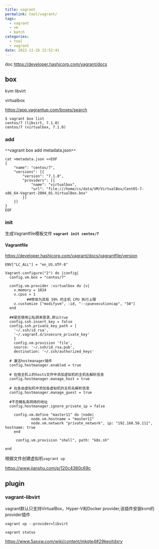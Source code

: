 ```yaml
---
title: vagrant
permalink: tool/vagrant/
tags:
  - vagrant
  - vm
  - batch
categories:
  - tool
  - vagrant
date: 2022-11-26 22:52:41
---
```


doc https://developer.hashicorp.com/vagrant/docs

## box

kvm libvirt

virtualbox

https://app.vagrantup.com/boxes/search

```
$ vagrant box list
centos/7 (libvirt, 7.1.0)
centos/7 (virtualbox, 7.1.0)

```



### add

`**`vagrant box add metadata.json`**`

```
cat >metadata.json <<EOF
{
    "name": "centos/7",
    "versions": [{
        "version": "7.1.0",
        "providers": [{
            "name": "virtualbox",
            "url": "file:///home/cs/data/VM/VirtualBox/CentOS-7-x86_64-Vagrant-2004_01.VirtualBox.box"
        }]
    }]
}
EOF
```



<!--more-->

### init

生成Vagrantfile模板文件 **`vagrant init centos/7`**



#### Vagrantfile

https://developer.hashicorp.com/vagrant/docs/vagrantfile/version

```
ENV["LC_ALL"] = "en_US.UTF-8"

Vagrant.configure("2") do |config|
  config.vm.box = "centos/7"
 
  config.vm.provider :virtualbox do |v|
    v.memory = 1024
    v.cpus = 1
          ##修改为具有 50% 的主机 CPU 执行上限
    v.customize ["modifyvm", :id, "--cpuexecutioncap", "50"]
  end

  ##是否使用公私钥来登录,默认true
  config.ssh.insert_key = false
  config.ssh.private_key_path = [ 
    '~/.ssh/id_rsa', 
    '~/.vagrant.d/insecure_private_key' 
    ] 
    config.vm.provision 'file', 
    source: '~/.ssh/id_rsa.pub', 
    destination: '~/.ssh/authorized_keys' 

  # 激活hostmanager插件
  config.hostmanager.enabled = true

  # 在宿主机上的hosts文件中添加虚拟机的主机名解析信息
  config.hostmanager.manage_host = true

  # 在各自虚拟机中添加各虚拟机的主机名解析信息
  config.hostmanager.manage_guest = true

  #不忽略私有网络的地址
  config.hostmanager.ignore_private_ip = false

    config.vm.define "master11" do |node|
            node.vm.hostname = "master11"
            node.vm.network "private_network", ip: "192.168.56.111", hostname: true
    end  
    
     config.vm.provision "shell", path: "k8s.sh"
 
end
```



根据文件创建虚拟机`vagrant up`



https://www.jianshu.com/p/120c4380c69c



## plugin



### vagrant-libvirt

vagrant默认只支持VirtualBox，Hyper-V和Docker provider,该插件安装kvm的provider插件



```
vagrant up --provider=libvirt 

vagrant status
```



https://www.5axxw.com/wiki/content/mkqte4#29keoitdxry
